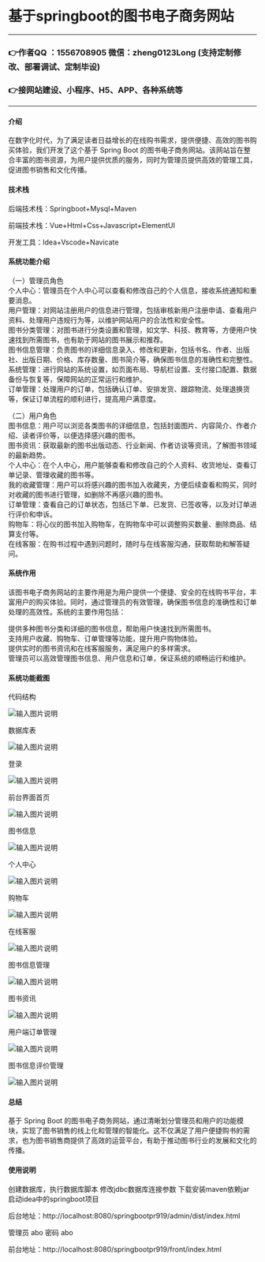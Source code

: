 # 基于springboot的图书电子商务网站

---
### 👉作者QQ ：1556708905 微信：zheng0123Long (支持定制修改、部署调试、定制毕设)

### 👉接网站建设、小程序、H5、APP、各种系统等

---

#### 介绍

在数字化时代，为了满足读者日益增长的在线购书需求，提供便捷、高效的图书购买体验，我们开发了这个基于 Spring Boot 的图书电子商务网站。该网站旨在整合丰富的图书资源，为用户提供优质的服务，同时为管理员提供高效的管理工具，促进图书销售和文化传播。

#### 技术栈

后端技术栈：Springboot+Mysql+Maven

前端技术栈：Vue+Html+Css+Javascript+ElementUI

开发工具：Idea+Vscode+Navicate

#### 系统功能介绍

（一）管理员角色  
个人中心：管理员在个人中心可以查看和修改自己的个人信息，接收系统通知和重要消息。  
用户管理：对网站注册用户的信息进行管理，包括审核新用户注册申请、查看用户资料、处理用户违规行为等，以维护网站用户的合法性和安全性。  
图书分类管理：对图书进行分类设置和管理，如文学、科技、教育等，方便用户快速找到所需图书，也有助于网站的图书展示和推荐。  
图书信息管理：负责图书的详细信息录入、修改和更新，包括书名、作者、出版社、出版日期、价格、库存数量、图书简介等，确保图书信息的准确性和完整性。  
系统管理：进行网站的系统设置，如页面布局、导航栏设置、支付接口配置、数据备份与恢复等，保障网站的正常运行和维护。  
订单管理：处理用户的订单，包括确认订单、安排发货、跟踪物流、处理退换货等，保证订单流程的顺利进行，提高用户满意度。  

（二）用户角色  
图书信息：用户可以浏览各类图书的详细信息，包括封面图片、内容简介、作者介绍、读者评价等，以便选择感兴趣的图书。  
图书资讯：获取最新的图书出版动态、行业新闻、作者访谈等资讯，了解图书领域的最新趋势。  
个人中心：在个人中心，用户能够查看和修改自己的个人资料、收货地址、查看订单记录、管理收藏的图书等。  
我的收藏管理：用户可以将感兴趣的图书加入收藏夹，方便后续查看和购买，同时对收藏的图书进行管理，如删除不再感兴趣的图书。  
订单管理：查看自己的订单状态，包括已下单、已发货、已签收等，以及对订单进行评价和申诉。  
购物车：将心仪的图书加入购物车，在购物车中可以调整购买数量、删除商品、结算支付等。  
在线客服：在购书过程中遇到问题时，随时与在线客服沟通，获取帮助和解答疑问。  

#### 系统作用

该图书电子商务网站的主要作用是为用户提供一个便捷、安全的在线购书平台，丰富用户的购买体验。同时，通过管理员的有效管理，确保图书信息的准确性和订单处理的高效性。系统的主要作用包括：  

提供多种图书分类和详细的图书信息，帮助用户快速找到所需图书。  
支持用户收藏、购物车、订单管理等功能，提升用户购物体验。  
提供实时的图书资讯和在线客服服务，满足用户的多样需求。  
管理员可以高效管理图书信息、用户信息和订单，保证系统的顺畅运行和维护。  

#### 系统功能截图

代码结构

![输入图片说明](images/395731f678caec4441a5dd702825519.png)

数据库表

![输入图片说明](images/9c07286111742d22cd51f507973464a.png)

登录

![输入图片说明](images/d524162c33e83c7cc17e235d2cdb5cd.png)

前台界面首页

![输入图片说明](images/0729567be83fc453cd05d4c5ff28690.png)

图书信息

![输入图片说明](images/cb6d5c600bce40de5d538166d895be3.png)

个人中心

![输入图片说明](images/25b083d10779e3fa16e84660ebdff8e.png)

购物车

![输入图片说明](images/95ada38c28a253322dbbadb4766eeeb.png)

在线客服

![输入图片说明](images/75bd4f801a78a601b7cff3cb59fe852.png)

图书信息管理

![输入图片说明](images/8eb356b39e51d0959827a529683bf9c.png)

图书资讯

![输入图片说明](images/815d987934474aef143d5884c48875a.png)

用户端订单管理

![输入图片说明](images/c7490e5cce161bd1e7c58e493b3d224.png)

图书信息评价管理

![输入图片说明](images/285349a2daf25c5c6a49aea2f3063b7.png)

#### 总结

基于 Spring Boot 的图书电子商务网站，通过清晰划分管理员和用户的功能模块，实现了图书销售的线上化和管理的智能化。这不仅满足了用户便捷购书的需求，也为图书销售商提供了高效的运营平台，有助于推动图书行业的发展和文化的传播。

#### 使用说明

创建数据库，执行数据库脚本 修改jdbc数据库连接参数 下载安装maven依赖jar 启动idea中的springboot项目

后台地址：http://localhost:8080/springbootpr919/admin/dist/index.html

管理员  abo 密码 abo


前台地址：http://localhost:8080/springbootpr919/front/index.html
